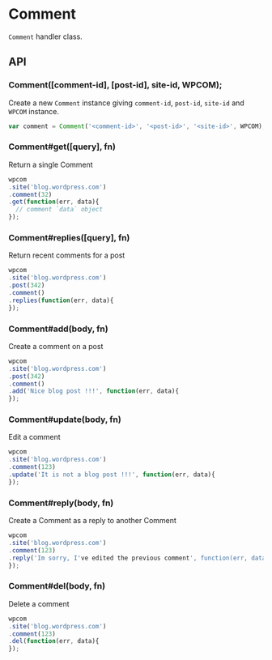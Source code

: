 # Comment

`Comment` handler class.

## API

### Comment([comment-id], [post-id], site-id, WPCOM);

Create a new `Comment` instance giving `comment-id`, `post-id`, `site-id` and `WPCOM` instance.

```js
var comment = Comment('<comment-id>', '<post-id>', '<site-id>', WPCOM);
```

### Comment#get([query], fn)

Return a single Comment

```js
wpcom
.site('blog.wordpress.com')
.comment(32)
.get(function(err, data){
  // comment `data` object
});
```

### Comment#replies([query], fn)

Return recent comments for a post

```js
wpcom
.site('blog.wordpress.com')
.post(342)
.comment()
.replies(function(err, data){
});
```

### Comment#add(body, fn)

Create a comment on a post

```js
wpcom
.site('blog.wordpress.com')
.post(342)
.comment()
.add('Nice blog post !!!', function(err, data){
});
```

### Comment#update(body, fn)

Edit a comment

```js
wpcom
.site('blog.wordpress.com')
.comment(123)
.update('It is not a blog post !!!', function(err, data){
});
```

### Comment#reply(body, fn)

Create a Comment as a reply to another Comment

```js
wpcom
.site('blog.wordpress.com')
.comment(123)
.reply('Im sorry, I've edited the previous comment', function(err, data){
});
```

### Comment#del(body, fn)

Delete a comment

```js
wpcom
.site('blog.wordpress.com')
.comment(123)
.del(function(err, data){
});
```
